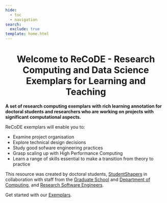 ```yaml
---
hide:
  - toc
  - navigation
search:
  exclude: true
template: home.html
---
```


<h1 style="text-align:center;">Welcome to ReCoDE - Research Computing and Data Science Exemplars for Learning and Teaching</h1>

**A set of research computing exemplars with rich learning annotation for doctoral students and researchers who are working on projects with significant computational aspects.**


ReCoDE exemplars will enable you to:

* Examine project organisation
* Explore technical design decisions
* Study good sofware engineering practices 
* Grasp scaling up with High Performance Computing 
* Learn a range of skills essential to make a transition from theory to practice


This resource was created by doctoral students, [StudentShapers](https://www.imperial.ac.uk/students/studentshapers/) in collaboration with staff from the [Graduate School](https://www.imperial.ac.uk/study/pg/graduate-school/) and [Department of Computing](https://www.imperial.ac.uk/computing), and [Research Software Engineers](https://www.imperial.ac.uk/admin-services/ict/self-service/research-support/rcs/research-software-engineering/).

Get started with our [Exemplars](exemplars/index.md).
